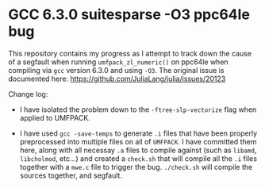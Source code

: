 # GCC 6.3.0 suitesparse -O3 ppc64le bug

This repository contains my progress as I attempt to track down the cause of a segfault when running `umfpack_zl_numeric()` on ppc64le when compiling via `gcc` version 6.3.0 and using `-O3`.  The original issue is documented here: https://github.com/JuliaLang/julia/issues/20123

Change log:

* I have isolated the problem down to the `-ftree-slp-vectorize` flag when applied to UMFPACK.

* I have used `gcc -save-temps` to generate `.i` files that have been properly preprocessed into multiple files on all of `UMFPACK`.  I have committed them here, along with all necessay `.a` files to compile against (such as `libamd`, `libcholmod`, etc...) and created a `check.sh` that will compile all the `.i` files together with a `mwe.c` file to trigger the bug.  `./check.sh` will compile the sources together, and segfault.
